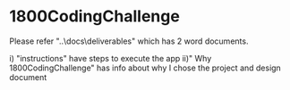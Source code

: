 # 1800CodingChallenge
 Please refer "..\docs\deliverables" which has 2 word documents.

i) "instructions" have steps to execute the app
ii)" Why 1800CodingChallenge" has info about why I chose the project and design document 

